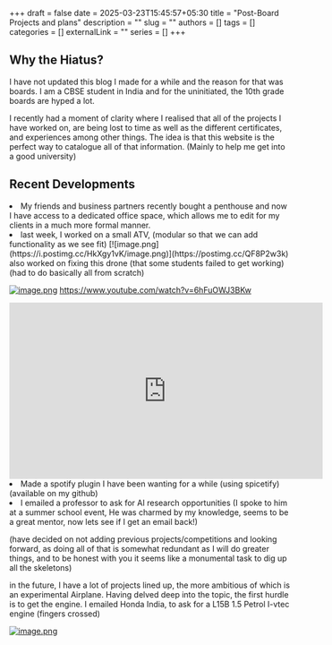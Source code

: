 +++ 
draft = false
date = 2025-03-23T15:45:57+05:30
title = "Post-Board Projects and plans"
description = ""
slug = ""
authors = []
tags = []
categories = []
externalLink = ""
series = []
+++

## Why the Hiatus?
I have not updated this blog I made for a while and the reason for that was boards.
I am a CBSE student in India and for the uninitiated, the 10th grade boards are hyped a lot.

I recently had a moment of clarity where I realised that all of the projects I have worked on, are being lost to time as well as the different certificates, and experiences among other things. The idea is that this website is the perfect way to catalogue all of that information. (Mainly to help me get into a good university)

## Recent Developments
<li>My friends and business partners recently bought a penthouse and now I have access to a dedicated office space, which allows me to edit for my clients in a much more formal manner. </li>

<li>last week, I worked on a small ATV, (modular so that we can add functionality as we see fit)
[![image.png](https://i.postimg.cc/HkXgy1vK/image.png)](https://postimg.cc/QF8P2w3k)
also worked on fixing this drone (that some students failed to get working) (had to do basically all from scratch)

[![image.png](https://i.postimg.cc/wMpWZnQt/image.png)](https://postimg.cc/BLmc1Yys)
https://www.youtube.com/watch?v=6hFuOWJ3BKw

<iframe width="560" height="315" src="https://www.youtube-nocookie.com/embed/6hFuOWJ3BKw?si=8aL2Cud914G6tG8E" title="YouTube video player" frameborder="0" allow="accelerometer; autoplay; clipboard-write; encrypted-media; gyroscope; picture-in-picture; web-share" referrerpolicy="strict-origin-when-cross-origin" allowfullscreen></iframe>
</li>
<li>Made a spotify plugin I have been wanting for a while (using spicetify) (available on my github)</li>
<li>I emailed a professor to ask for AI research opportunities (I spoke to him at a summer school event, He was charmed by my knowledge, seems to be a great mentor, now lets see if I get an email back!)</li>



(have decided on not adding previous projects/competitions and looking forward, as doing all of that is somewhat redundant as I will do greater things, and to be honest with you it seems like a monumental task to dig up all the skeletons)

in the future, I have a lot of projects lined up, the more ambitious of which is an experimental Airplane. Having delved deep into the topic, the first hurdle is to get the engine. I emailed Honda India, to ask for a L15B 1.5 Petrol I-vtec engine (fingers crossed)

[![image.png](https://i.postimg.cc/NjPnNJ9t/image.png)](https://postimg.cc/3km9NZFf)


